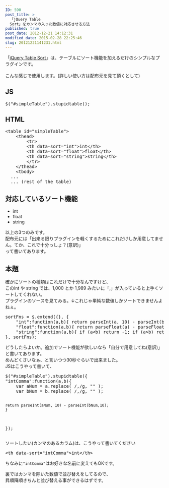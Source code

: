 ```yaml
---
ID: 590
post_title: >
  「jQuery Table
  Sort」をカンマの入った数値に対応させる方法
published: true
post_date: 2012-12-21 14:12:31
modified_date: 2015-02-28 22:25:46
slug: 20121221141231.html
---
```

<p>「<a href="http://joequery.github.com/Stupid-Table-Plugin/">jQuery Table Sort</a>」は、テーブルにソート機能を加えるだけのシンプルなプラグインです。<br />
<!--more--><br />
こんな感じで使用します。<span class="text-muted">(詳しい使い方は配布元を見て頂くとして)</span></p>
<h2>JS</h2>
<pre class="prettyprint linenums">$(&quot;#simpleTable&quot;).stupidtable();</pre>
<h2>HTML</h2>
<pre class="prettyprint linenums">&lt;table id=&quot;simpleTable&quot;&gt;
    &lt;thead&gt;
        &lt;tr&gt;
        &lt;th data-sort=&quot;int&quot;&gt;int&lt;/th&gt;
        &lt;th data-sort=&quot;float&quot;&gt;float&lt;/th&gt;
        &lt;th data-sort=&quot;string&quot;&gt;string&lt;/th&gt;
        &lt;/tr&gt;
    &lt;/thead&gt;
    &lt;tbody&gt;
  ...
  ... (rest of the table)</pre>
<h2>対応しているソート機能</h2>
<ul>
<li>int</li>
<li>float</li>
<li>string</li>
</ul>
<p>以上の3つのみです。<br />
配布元には「出来る限りプラグインを軽くするためにこれだけしか用意してません。てか、これで十分っしょ？(意訳)」<br />
って書いてあります。</p>
<h2>本題</h2>
<p>確かにソートの種類はこれだけで十分なんですけど、<br />
このint や string では、1,000 とか 1,989 みたいに「,」が入っていると上手くソートしてくれない。<br />
プラグインのソースを見てみる。↓これじゃ単純な数値しかソートできませんよねぇ。</p>
<pre class="prettyprint linenums:16">sortFns = $.extend({}, {
	&quot;int&quot;:function(a,b){ return parseInt(a, 10) - parseInt(b,10); },
	&quot;float&quot;:function(a,b){ return parseFloat(a) - parseFloat(b); },
	&quot;string&quot;:function(a,b){ if (a&lt;b) return -1; if (a&gt;b) return +1; return 0;}
}, sortFns);</pre>
<p>どうしたらよいか。追加でソート機能が欲しいなら「自分で用意してね(意訳)」と書いてあります。<br />
めんどくさいなぁ、と言いつつ30秒ぐらいで出来ました。<br />
JSはこうやって書いて、</p>
<pre class="prettyprint linenums">$(&quot;#simpleTable&quot;).stupidtable({
&quot;intComma&quot;:function(a,b){ 
	var aNum = a.replace( /,/g, &quot;&quot; );
	var bNum = b.replace( /,/g, &quot;&quot; );
	
	return parseInt(aNum, 10) - parseInt(bNum,10); 
	}
});</pre>
<p>ソートしたい(カンマのあるカラム)は、こうやって書いてください</p>
<pre class="prettyprint linenums">&lt;th data-sort=&quot;intComma&quot;&gt;int&lt;/th&gt;</pre>
<p>ちなみに<code>"intComma"</code>はお好きな名前に変えてもOKです。</p>
<p>裏ではカンマを除いた数値で並び替えをしてるので、<br />
昇順降順きちんと並び替える事ができるはずです。</p>